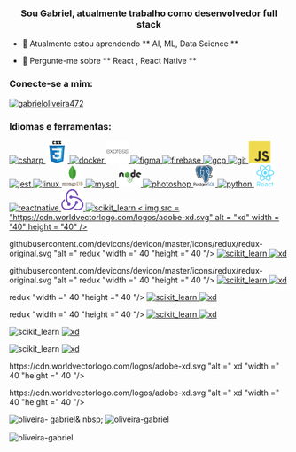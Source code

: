 <h3 align = "center"> Sou Gabriel, atualmente trabalho como desenvolvedor full stack </h3>

- 🌱 Atualmente estou aprendendo ** AI, ML, Data Science **

- 💬 Pergunte-me sobre ** React , React Native **

<h3 align = "left"> Conecte-se a mim: </h3>
<p align = "left">
<a href = "https://linkedin.com/in/gabrieloliveira472" target = "em branco "> <img align =" center "src =" https://cdn.jsdelivr.net/npm/simple-icons@3.0.1/icons/linkedin.svg "alt =" gabrieloliveira472 "height =" 30 "largura = "40" /> </a>
</p>

<h3 align = "left"> Idiomas e ferramentas: </h3>
<p align = "left"> <a href="https://www.w3schools.com/cs/" target="_blank"> <img src = "https://raw.githubusercontent.com/devicons/devicon /master/icons/csharp/csharp-original.svg "alt =" csharp "width =" 40 "height =" 40 "/> </a> <a href =" https://www.w3schools.com/css / "target =" _ blank "> <img src =" https://raw.githubusercontent.com/devicons/devicon/master/icons/css3/css3-original-wordmark.svg "alt =" css3 "width =" 40 "height =" 40 "/> </a> <a href="https://www.docker.com/" target="_blank"> <img src =" https: //raw.githubusercontent.com / devicons / devicon / master / icons / docker / docker-original-wordmark.svg "alt =" docker "width =" 40 "height =" 40 "/> </a> <a href =" https: // expressjs.com "target =" _ blank "> <img src =" https://raw.githubusercontent.com/devicons/devicon/master/icons/express/express-original-wordmark.svg "alt =" express "width = "40" height = "40" /> </a> <a href="https://www.figma.com/" target="_blank"> <img src = "https://www.vectorlogo.zone /logos/figma/figma-icon.svg "alt =" figma "width =" 40 "height =" 40 "/> </a> <a href =" https://firebase.google.com/ "target = "_blank"><img src = "https://www.vectorlogo.zone/logos/firebase/firebase-icon.svg" alt = "firebase" width = "40" height = "40" /> </a> <a href = "https://cloud.google.com" target = "_ blank"> <img src = "https://www.vectorlogo.zone/logos/google_cloud/google_cloud-icon.svg" alt = "gcp" width = " 40 "height =" 40 "/> </a> <a href="https://git-scm.com/" target="_blank"> <img src =" https://www.vectorlogo.zone/ logos / git-scm / git-scm-icon.svg "alt =" git "width =" 40 "height =" 40 "/> </a> <a href =" https://developer.mozilla.org/ en-US / docs / Web / JavaScript "target ="_blank "> <img src =" https://raw.githubusercontent.com/devicons/devicon/master/icons/javascript/javascript-original.svg "alt =" javascript "width =" 40 "height =" 40 "/ > </a> <a href="https://jestjs.io" target="_blank"> <img src = "https://www.vectorlogo.zone/logos/jestjsio/jestjsio-icon.svg" alt = "jest" width = "40" height = "40" /> </a> <a href="https://www.linux.org/" target="_blank"> <img src = "https: / /raw.githubusercontent.com/devicons/devicon/master/icons/linux/linux-original.svg "alt =" linux "width =" 40 "height =" 40 "/> </a> <a href ="https://www.mongodb.com/ "target =" _ blank "> <img src =" https://raw.githubusercontent.com/devicons/devicon/master/icons/mongodb/mongodb-original-wordmark.svg " alt = "mongodb" width = "40" height = "40" /> </a> <a href="https://www.mysql.com/" target="_blank"> <img src = "https: //raw.githubusercontent.com/devicons/devicon/master/icons/mysql/mysql-original-wordmark.svg "alt =" mysql "width =" 40 "height =" 40 "/> </a> <a href = "https://nodejs.org" target = "_ blank"> <img src = "https://raw.githubusercontent.com/devicons/devicon/master/icons/nodejs/nodejs-original-wordmark.svg" alt = "nodejs"width = "40" height = "40" /> </a> <a href="https://www.photoshop.com/en" target="_blank"> <img src = "https: // raw. githubusercontent.com/devicons/devicon/master/icons/photoshop/photoshop-line.svg "alt =" photoshop "width =" 40 "height =" 40 "/> </a> <a href =" https: // www.postgresql.org "target =" _ blank "> <img src =" https://raw.githubusercontent.com/devicons/devicon/master/icons/postgresql/postgresql-original-wordmark.svg "alt =" postgresql " width = "40" height = "40" /> </a> <a href="https://www.python.org" target="_blank"> <img src = "https: // raw.githubusercontent.com/devicons/devicon/master/icons/python/python-original.svg "alt =" python "width =" 40 "height =" 40 "/> </a> <a href =" https: // reactjs.org/ "target =" _ blank "> <img src =" https://raw.githubusercontent.com/devicons/devicon/master/icons/react/react-original-wordmark.svg "alt =" react "largura = "40" height = "40" /> </a> <a href="https://reactnative.dev/" target="_blank"> <img src = "https://reactnative.dev/img/ header_logo.svg "alt =" reactnative "width =" 40 "height =" 40 "/> </a> <a href="https://redux.js.org" target="_blank"><img src = "https://raw.githubusercontent.com/devicons/devicon/master/icons/redux/redux-original.svg" alt = "redux" width = "40" height = "40" /> </ a> <a href="https://scikit-learn.org/" target="_blank"> <img src = "https://upload.wikimedia.org/wikipedia/commons/0/05/Scikit_learn_logo_small.svg "alt =" scikit_learn "width =" 40 "height =" 40 "/> </a> <a href="https://www.adobe.com/products/xd.html" target="_blank"> < img src = "https://cdn.worldvectorlogo.com/logos/adobe-xd.svg" alt = "xd" width = "40" height = "40" /> </a> </p>githubusercontent.com/devicons/devicon/master/icons/redux/redux-original.svg "alt =" redux "width =" 40 "height =" 40 "/> </a> <a href =" https: // scikit-learn.org/ "target =" _ blank "> <img src =" https://upload.wikimedia.org/wikipedia/commons/0/05/Scikit_learn_logo_small.svg "alt =" scikit_learn "width =" 40 " height = "40" /> </a> <a href="https://www.adobe.com/products/xd.html" target="_blank"> <img src = "https: //cdn.worldvectorlogo .com / logos / adobe-xd.svg "alt =" xd "width =" 40 "height =" 40 "/> </a> </p>githubusercontent.com/devicons/devicon/master/icons/redux/redux-original.svg "alt =" redux "width =" 40 "height =" 40 "/> </a> <a href =" https: // scikit-learn.org/ "target =" _ blank "> <img src =" https://upload.wikimedia.org/wikipedia/commons/0/05/Scikit_learn_logo_small.svg "alt =" scikit_learn "width =" 40 " height = "40" /> </a> <a href="https://www.adobe.com/products/xd.html" target="_blank"> <img src = "https: //cdn.worldvectorlogo .com / logos / adobe-xd.svg "alt =" xd "width =" 40 "height =" 40 "/> </a> </p>redux "width =" 40 "height =" 40 "/> </a> <a href="https://scikit-learn.org/" target="_blank"> <img src =" https: // upload .wikimedia.org / wikipedia / commons / 0/05 / Scikit_learn_logo_small.svg "alt =" scikit_learn "width =" 40 "height =" 40 "/> </a> <a href =" https: //www.adobe .com / products / xd.html "target =" _ blank "> <img src =" https://cdn.worldvectorlogo.com/logos/adobe-xd.svg "alt =" xd "width =" 40 "height = "40" /> </a> </p>redux "width =" 40 "height =" 40 "/> </a> <a href="https://scikit-learn.org/" target="_blank"> <img src =" https: // upload .wikimedia.org / wikipedia / commons / 0/05 / Scikit_learn_logo_small.svg "alt =" scikit_learn "width =" 40 "height =" 40 "/> </a> <a href =" https: //www.adobe .com / products / xd.html "target =" _ blank "> <img src =" https://cdn.worldvectorlogo.com/logos/adobe-xd.svg "alt =" xd "width =" 40 "height = "40" /> </a> </p><img src = "https://upload.wikimedia.org/wikipedia/commons/0/05/Scikit_learn_logo_small.svg" alt = "scikit_learn" width = "40" height = "40" /> </a> <a href = "https://www.adobe.com/products/xd.html" target = "_ blank"> <img src = "https://cdn.worldvectorlogo.com/logos/adobe-xd.svg" alt = "xd" largura = "40" altura = "40" /> </a> </p><img src = "https://upload.wikimedia.org/wikipedia/commons/0/05/Scikit_learn_logo_small.svg" alt = "scikit_learn" width = "40" height = "40" /> </a> <a href = "https://www.adobe.com/products/xd.html" target = "_ blank"> <img src = "https://cdn.worldvectorlogo.com/logos/adobe-xd.svg" alt = "xd" largura = "40" altura = "40" /> </a> </p>https://cdn.worldvectorlogo.com/logos/adobe-xd.svg "alt =" xd "width =" 40 "height =" 40 "/> </a> </p>https://cdn.worldvectorlogo.com/logos/adobe-xd.svg "alt =" xd "width =" 40 "height =" 40 "/> </a> </p>

<p> <img align = "left" src = "https://github-readme-stats.vercel.app/api/top-langs?username=oliveira-gabriel&show_icons=true&locale=en&layout=compact" alt = "oliveira- gabriel "/> </p>

<p> & nbsp; <img align =" center "src =" https://github-readme-stats.vercel.app/api?username=oliveira-gabriel&show_icons=true&locale=en "alt = "oliveira-gabriel" /> </p>

<p> <img align = "center" src = "https://github-readme-streak-stats.herokuapp.com/?user=oliveira-gabriel&" alt = "oliveira-gabriel" /> </p>
